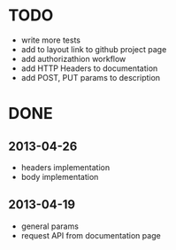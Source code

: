 # TODO

 - write more tests
 - add to layout link to github project page
 - add authorizathion workflow
 - add HTTP Headers to documentation
 - add POST, PUT params to description

# DONE

## 2013-04-26
 - headers implementation
 - body implementation

## 2013-04-19
 - general params
 - request API from documentation page
